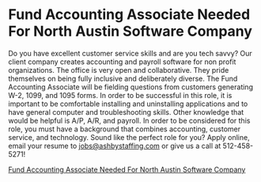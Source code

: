 # Fund Accounting Associate Needed For North Austin Software Company

Do you have excellent customer service skills and are you tech savvy?  Our client company creates accounting and payroll software for non profit organizations.  The office is very open and collaborative.  They pride themselves on being fully inclusive and deliberately diverse.
The Fund Accounting Associate will be fielding questions from customers generating W-2, 1099, and 1095 forms.  In order to be successful in this role, it is important to be comfortable installing and uninstalling applications and to have general computer and troubleshooting skills.  Other knowledge that would be helpful is A/P, A/R, and payroll.
In order to be considered for this role, you must have a background that combines accounting, customer service, and technology.
Sound like the perfect role for you? Apply online, email your resume to jobs@ashbystaffing.com or give us a call at 512-458-5271!

[Fund Accounting Associate Needed For North Austin Software Company](http://alistjobs.haleymarketing.com/Fund-Accounting-Associate-Needed-for-North-Austin-Software-Company-Jobs-in-Austin-TX/3574982)
